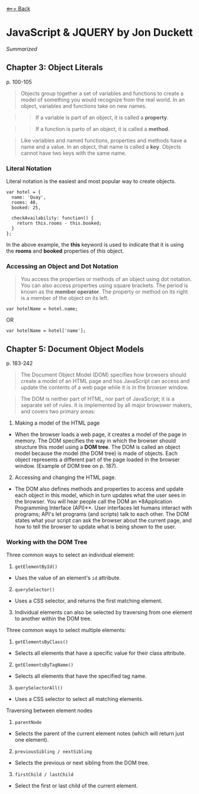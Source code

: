 [<=== Back](README.md)

# JavaScript & JQUERY by Jon Duckett
*Summarized*

## Chapter 3: Object Literals
p. 100-105

> Objects group together a set of variables and functions to create a model of something you would recognize from the real world. In an object, variables and functions take on new names.

>> If a variable is part of an object, it is called a **property**.

>> If a function is parto of an object, it is called a **method**.

> Like variables and named functions, properties and methods have a name and a value. In an object, that name is called a **key**. Objects cannot have two keys with the same name.

### Literal Notation

Literal notation is the easiest and most popular way to create objects.

```
var hotel = {
  name: 'Quay',
  rooms: 40,
  booked: 25,

  checkAvailability: function() {
    return this.rooms - this.booked;
  }
};
```

In the above example, the **this** keyword is used to indicate that it is using the **rooms** and **booked** properties of *this* object. 

### Accessing an Object and Dot Notation

> You access the properties or methods of an object using dot notation. You can also access properties using square brackets. The period is known as the **member operator**. The property or method on its right is a member of the object on its left. 

`var hotelName = hotel.name;`

OR

`var hotelName = hotel['name'];`


## Chapter 5: Document Object Models
p. 183-242

> The Document Object Model (DOM) specifies how browsers should create a model of an HTML page and hos JavaScript can access and update the contents of a web page while it is in the browser window.

> The DOM is neither part of HTML, nor part of JavaScript; it is a separate set of rules. It is implemented by all major browswer makers, and covers two primary areas:

1. Making a model of the HTML page
* When the browser loads a web page, it creates a model of the page in memory. The DOM specifies the way in which the browser should structure this model using a **DOM tree**. The DOM is called an object model because the model (the DOM tree) is made of objects. Each object represents a different part of the page loaded in the browser window. (Example of DOM tree on p. 187).
2. Accessing and changing the HTML page.
* The DOM also defines methods and properties to access and update each object in this model, which in turn updates what the user sees in the browser. You will hear people call the DOM an *8Application Programming Interface (API)**. User interfaces let humans interact with programs; API's let programs (and scripts) talk to each other. The DOM states what your script can ask the browser about the current page, and how to tell the browser to update what is being shown to the user.

### Working with the DOM Tree

Three common ways to select an individual element:
1. `getElementById()`
* Uses the value of an element's `id` attribute.
2. `querySelector()`
* Uses a CSS selector, and returns the first matching element.
3. Individual elements can also be selected by traversing from one element to another within the DOM tree.

Three common ways to select multiple elements:
1. `getElementsByClass()`
*  Selects all elements that have a specific value for their class attribute.
2. `getElementsByTagName()`
* Selects all elements that have the specified tag name.
3. `querySelectorAll()`
* Uses a CSS selector to select all matching elements.

Traversing between element nodes
1. `parentNode`
* Selects the parent of the current element notes (which will return just one element).
2. `previousSibling / nextSibling`
* Selects the previous or next sibling from the DOM tree.
3. `firstChild / lastChild`
* Select the first or last child of the current element.
